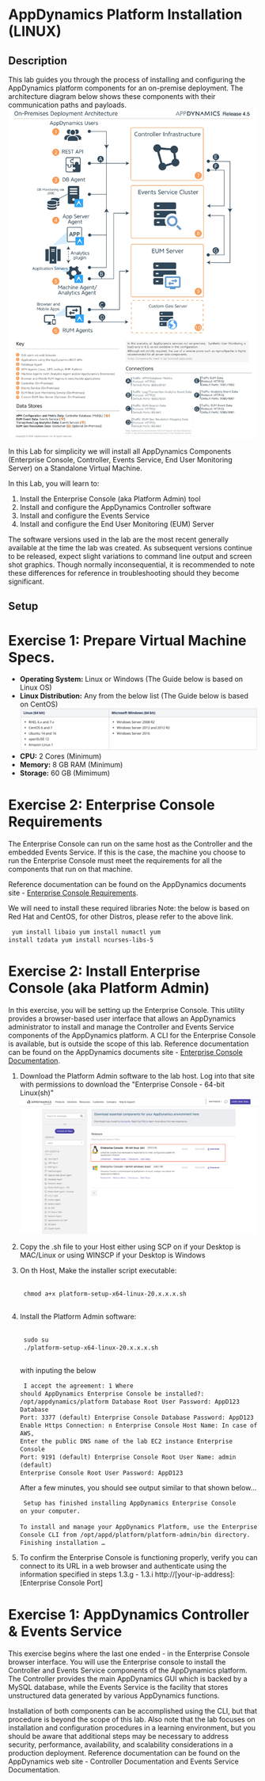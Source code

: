 # AppDynamics Platform Installation (LINUX)

## Description

This lab guides you through the process of installing and configuring the AppDynamics platform components for an on-premise deployment.  The architecture diagram below shows these components with their communication paths and payloads.  
![OnpremiseDiagram](assets/images/00-onpremise-diagram.jpg)

In this Lab for simplicity we will install all AppDynamics Components (Enterprise Console, Controller, Events Service, End User Monitoring Server) on a Standalone Virtual Machine.

In this Lab, you will learn to:
1. Install the Enterprise Console (aka Platform Admin) tool
2. Install and configure the AppDynamics Controller software
3. Install and configure the Events Service
4. Install and configure the End User Monitoring (EUM) Server

The software versions used in the lab are the most recent generally available at the time the lab was created.  As subsequent versions continue to be released, expect slight variations to command line output and screen shot graphics.  Though normally inconsequential, it is recommended to note these differences for reference in troubleshooting should they become significant.

## Setup

# Exercise 1: Prepare Virtual Machine Specs.

- **Operating System:** Linux or Windows  (The Guide below is based on Linux OS)
- **Linux Distribution:** Any from the below list (The Guide below is based on CentOS)
![SupportedOperatingSystems](assets/images/00-Supported-OperatingSystems.png)
- **CPU:** 2 Cores (Minimum)
- **Memory:** 8 GB RAM (Minimum)
- **Storage:** 60 GB (Mimimum)

# Exercise 2: Enterprise Console Requirements

The Enterprise Console can run on the same host as the Controller and the embedded Events Service. If this is the case, the machine you choose to run the Enterprise Console must meet the requirements for all the components that run on that machine.

Reference documentation can be found on the AppDynamics documents site - [Enterprise Console Requirements](https://docs.appdynamics.com/display/PRO45/Enterprise+Console+Requirements, "Enterprise Console Requirements").

We will need to install these required libraries
Note: the below is based on Red Hat and CentOS, for other Distros, please refer to the above link.
	<pre><code>
 	yum install libaio
	yum install numactl
	yum install tzdata
	yum install ncurses-libs-5
 	</code></pre>

# Exercise 2: Install Enterprise Console (aka Platform Admin)

In this exercise, you will be setting up the Enterprise Console.  This utility provides a browser-based user interface that allows an AppDynamics administrator to install and manage the Controller and Events Service components of the AppDynamics platform.  A CLI for the Enterprise Console is available, but is outside the scope of this lab.  Reference documentation can be found on the AppDynamics documents site - [Enterprise Console Documentation](https://docs.appdynamics.com/display/PRO45/Enterprise+Console, "Enterprise Console Documentation").

1. Download the Platform Admin software to the lab host. Log into that site with permissions to download the "Enterprise Console - 64-bit Linux(sh)"
![EnterpirseConsoleDownload](assets/images/01-EnterpirseConsoleDownload.png)

2. Copy the .sh file to your Host either using SCP on if your Desktop is MAC/Linux or using WINSCP if your Desktop is Windows

3. On th Host, Make the installer script executable:
	<pre><code>
 	chmod a+x platform-setup-x64-linux-20.x.x.x.sh
 	</code></pre>

4. Install the Platform Admin software:
	<pre><code>
	sudo su
 	./platform-setup-x64-linux-20.x.x.x.sh
 	</code></pre>
    with inputing the below
    	<pre><code>
	I accept the agreement: 1
	Where should AppDynamics Enterprise Console be installed?: /opt/appdynamics/platform
	Database Root User Password: AppD123
	Database Port: 3377 (default)
	Enterprise Console Database Password: AppD123
	Enable Https Connection: n
	Enterprise Console Host Name: In case of AWS, Enter the public DNS name of the lab EC2 instance
	Enterprise Console Port: 9191 (default)
	Enterprise Console Root User Name: admin (default)
	Enterprise Console Root User Password: AppD123
 	</code></pre>
    After a few minutes, you should see output similar to that shown below...
    	<pre><code>
    	Setup has finished installing AppDynamics Enterprise Console on your computer.  
	To install and manage your AppDynamics Platform, use the Enterprise Console CLI from /opt/appd/platform/platform-admin/bin directory.
	Finishing installation …
    	</code></pre>

5. To confirm the Enterprise Console is functioning properly, verify you can connect to its URL in a web browser and authenticate using the information specified in steps 1.3.g - 1.3.i
http://[your-ip-address]:[Enterprise Console Port]

# Exercise 1: AppDynamics Controller & Events Service

This exercise begins where the last one ended - in the Enterprise Console browser interface.  You will use the Enterprise console to install the Controller and Events Service components of the AppDynamics platform.  The Controller provides the main AppDynamics GUI which is backed by a MySQL database, while the Events Service is the facility that stores unstructured data generated by various AppDynamics functions.

Installation of both components can be accomplished using the CLI, but that procedure is beyond the scope of this lab.  Also note that the lab focuses on installation and configuration procedures in a learning environment, but you should be aware that additional steps may be necessary to address security, performance, availability, and scalability considerations in a production deployment.  Reference documentation can be found on the AppDynamics web site - Controller Documentation and Events Service Documentation.


